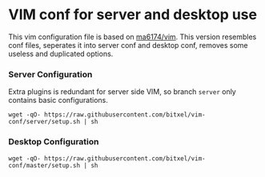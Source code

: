 # VIM conf for server and desktop use

This vim configuration file is based on [ma6174/vim](https://github.com/ma6174/vim). This version resembles conf files, seperates it into server conf and desktop conf, removes some useless and duplicated options.

### Server Configuration

Extra plugins is redundant for server side VIM, so branch `server` only contains basic configurations.

```
wget -qO- https://raw.githubusercontent.com/bitxel/vim-conf/server/setup.sh | sh
```

### Desktop Configuration

```
wget -qO- https://raw.githubusercontent.com/bitxel/vim-conf/master/setup.sh | sh
```

